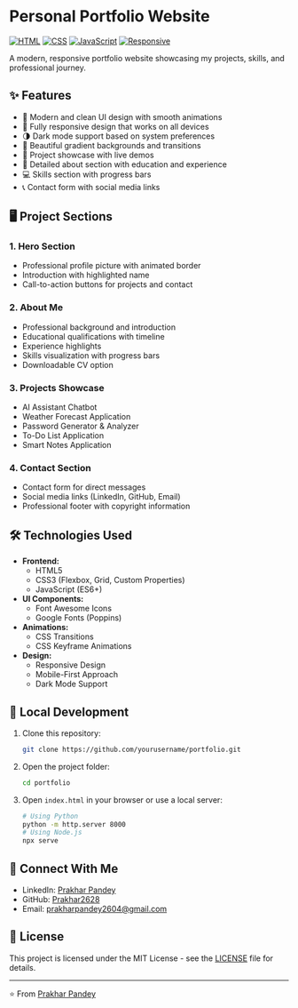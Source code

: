 # Personal Portfolio Website

[![HTML](https://img.shields.io/badge/HTML5-E34F26?style=for-the-badge&logo=html5&logoColor=white)](https://developer.mozilla.org/en-US/docs/Web/HTML)
[![CSS](https://img.shields.io/badge/CSS3-1572B6?style=for-the-badge&logo=css3&logoColor=white)](https://developer.mozilla.org/en-US/docs/Web/CSS)
[![JavaScript](https://img.shields.io/badge/JavaScript-F7DF1E?style=for-the-badge&logo=javascript&logoColor=black)](https://developer.mozilla.org/en-US/docs/Web/JavaScript)
[![Responsive](https://img.shields.io/badge/Responsive-Design-blue?style=for-the-badge&logo=google-chrome&logoColor=white)](https://en.wikipedia.org/wiki/Responsive_web_design)

A modern, responsive portfolio website showcasing my projects, skills, and professional journey.


## ✨ Features

- 🎯 Modern and clean UI design with smooth animations
- 📱 Fully responsive design that works on all devices
- 🌗 Dark mode support based on system preferences
- 🎨 Beautiful gradient backgrounds and transitions
- 📂 Project showcase with live demos
- 📝 Detailed about section with education and experience
- 💻 Skills section with progress bars
- 📞 Contact form with social media links

## 🖥️ Project Sections

### 1. Hero Section
- Professional profile picture with animated border
- Introduction with highlighted name
- Call-to-action buttons for projects and contact

### 2. About Me
- Professional background and introduction
- Educational qualifications with timeline
- Experience highlights
- Skills visualization with progress bars
- Downloadable CV option

### 3. Projects Showcase
- AI Assistant Chatbot
- Weather Forecast Application
- Password Generator & Analyzer
- To-Do List Application
- Smart Notes Application

### 4. Contact Section
- Contact form for direct messages
- Social media links (LinkedIn, GitHub, Email)
- Professional footer with copyright information

## 🛠️ Technologies Used

- **Frontend:**
  - HTML5
  - CSS3 (Flexbox, Grid, Custom Properties)
  - JavaScript (ES6+)
- **UI Components:**
  - Font Awesome Icons
  - Google Fonts (Poppins)
- **Animations:**
  - CSS Transitions
  - CSS Keyframe Animations
- **Design:**
  - Responsive Design
  - Mobile-First Approach
  - Dark Mode Support

## 🔧 Local Development

1. Clone this repository:
   ```bash
   git clone https://github.com/yourusername/portfolio.git
   ```

2. Open the project folder:
   ```bash
   cd portfolio
   ```

3. Open `index.html` in your browser or use a local server:
   ```bash
   # Using Python
   python -m http.server 8000
   # Using Node.js
   npx serve
   ```

## 🤝 Connect With Me

- LinkedIn: [Prakhar Pandey](https://www.linkedin.com/in/prakhar-pandey-379037276)
- GitHub: [Prakhar2628](https://github.com/Prakhar2628)
- Email: prakharpandey2604@gmail.com

## 📝 License

This project is licensed under the MIT License - see the [LICENSE](LICENSE) file for details.

---
⭐ From [Prakhar Pandey](https://github.com/Prakhar2628)
